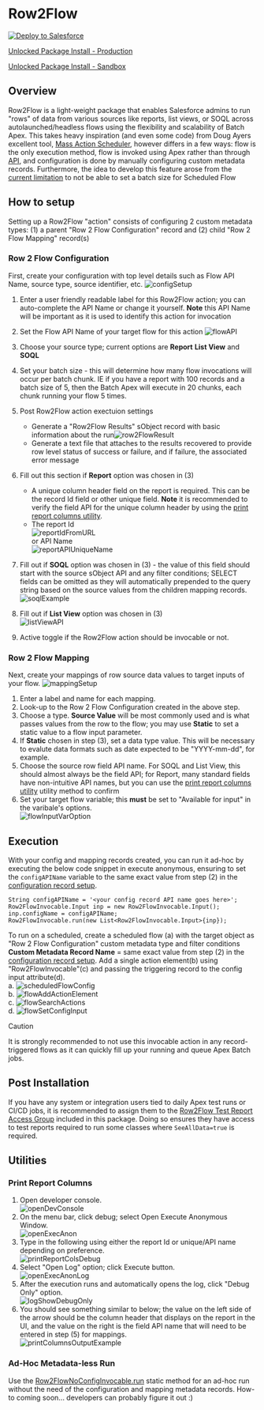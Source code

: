 # Row2Flow

<a href="https://githubsfdeploy.herokuapp.com?owner=k-bentsen&repo=Row2Flow">
  <img alt="Deploy to Salesforce"
       src="https://raw.githubusercontent.com/afawcett/githubsfdeploy/master/deploy.png">
</a>

[Unlocked Package Install - Production](https://login.salesforce.com/packaging/installPackage.apexp?p0=04tam0000017GM1AAM)

[Unlocked Package Install - Sandbox](https://test.salesforce.com/packaging/installPackage.apexp?p0=04tam0000017GM1AAM)

## Overview
Row2Flow is a light-weight package that enables Salesforce admins to run "rows" of data from various sources like reports, list views, or SOQL across autolaunched/headless flows using the flexibility and scalability of Batch Apex. This takes heavy inspiration (and even some code) from Doug Ayers excellent tool, [Mass Action Scheduler](https://github.com/sfdx-mass-action-scheduler/sfdx-mass-action-scheduler), however differs in a few ways: flow is the only execution method, flow is invoked using Apex rather than through [API](https://github.com/sfdx-mass-action-scheduler/sfdx-mass-action-scheduler), and configuration is done by manually configuring custom metadata records. Furthermore, the idea to develop this feature arose from the [current limitation](https://ideas.salesforce.com/s/idea/a0B8W00000GdccSUAR/scheduled-flow-batch-size-option) to not be able to set a batch size for Scheduled Flow

## How to setup
Setting up a Row2Flow "action" consists of configuring 2 custom metadata types: (1) a parent "Row 2 Flow Configuration" record and (2) child "Row 2 Flow Mapping" record(s)

### Row 2 Flow Configuration
First, create your configuration with top level details such as Flow API Name, source type, source identifier, etc.
    ![configSetup](images/configSetup.png)

1. Enter a user friendly readable label for this Row2Flow action; you can auto-complete the API Name or change it yourself. **Note** this API Name will be important as it is used to identify this action for invocation
2. Set the Flow API Name of your target flow for this action ![flowAPI](images/flowAPI.png)
3. Choose your source type; current options are **Report** **List View** and **SOQL**
4. Set your batch size - this will determine how many flow invocations will occur per batch chunk. IE if you have a report with 100 records and a batch size of 5, then the Batch Apex will execute in 20 chunks, each chunk running your flow 5 times.
5. Post Row2Flow action exectuion settings
    - Generate a "Row2Flow Results" sObject record with basic information about the run![row2FlowResult](images/row2flowResult.png)
    - Generate a text file that attaches to the results recovered to provide row level status of success or failure, and if failure, the associated error message
6. Fill out this section if **Report** option was chosen in (3)
    - A unique column header field on the report is required. This can be the record Id field or other unique field. **Note** it is recommended to verify the field API for the unique column header by using the [print report columns utility](README.md#print-report-columns).
    - The report Id\
         ![reportIdFromURL](images/reportIdFromUrl.png)  
         or API Name\
         ![reportAPIUniqueName](images/reportAPIUniqueName.png)

7. Fill out if **SOQL** option was chosen in (3) - the value of this field should start with the source sObject API and any filter conditions; SELECT fields can be omitted as they will automatically prepended to the query string based on the source values from the children mapping records.\
    ![soqlExample](images/soqlExample.png)

8. Fill out if **List View** option was chosen in (3)\
   ![listViewAPI](images/listViewAPI.png)

9. Active toggle if the Row2Flow action should be invocable or not.

### Row 2 Flow Mapping
Next, create your mappings of row source data values to target inputs of your flow.
    ![mappingSetup](images/mappingSetup.png)

1. Enter a label and name for each mapping.
2. Look-up to the Row 2 Flow Configuration created in the above step.
3. Choose a type. **Source Value** will be most commonly used and is what passes values from the row to the flow; you may use **Static** to set a static value to a flow input parameter.
4. If **Static** chosen in step (3), set a data type value. This will be necessary to evalute data formats such as date expected to be "YYYY-mm-dd", for example.
5. Choose the source row field API name. For SOQL and List View, this should almost always be the field API; for Report, many standard fields have non-intuitive API names, but you can use the [print report columns utility](README.md#print-report-columns) utility method to confirm 
6. Set your target flow variable; this **must** be set to "Available for input" in the varibale's options.\
    ![flowInputVarOption](images/flowInputVarOption.png)

## Execution
With your config and mapping records created, you can run it ad-hoc by executing the below code snippet in execute anonymous, ensuring to set the ```configAPIName``` variable to the same exact value from step (2) in the [configuration record setup](README.md#row-2-flow-configuration).
```
String configAPIName = '<your config record API name goes here>';
Row2FlowInvocable.Input inp = new Row2FlowInvocable.Input();
inp.configName = configAPIName;
Row2FlowInvocable.run(new List<Row2FlowInvocable.Input>{inp});
```
To run on a scheduled, create a scheduled flow (a) with the target object as "Row 2 Flow Configuration" custom metadata type and filter conditions **Custom Metadata Record Name** = same exact value from step (2) in the [configuration record setup](README.md#row-2-flow-configuration). Add a single action element(b) using "Row2FlowInvocable"(c) and passing the triggering record to the config input attribute(d).\
    a.   ![scheduledFlowConfig](images/scheduledFlowConfig.png)\
    b.   ![flowAddActionElement](images/flowAddActionElement.png)\
    c.   ![flowSearchActions](images/flowSearchActions.png)\
    d.   ![flowSetConfigInput](images/flowSetConfigInput.png)
    

> [!CAUTION]
> It is strongly recommended to not use this invocable action in any record-triggered flows as it can quickly fill up your running and queue Apex Batch jobs.

## Post Installation
If you have any system or integration users tied to daily Apex test runs or CI/CD jobs, it is recommended to assign them to the [Row2Flow Test Report Access Group](row2flow/main/default/groups/Row2Flow_Test_Report_Access.group-meta.xml) included in this package. Doing so ensures they have access to test reports required to run some classes where ```SeeAllData=true``` is required.

## Utilities

### Print Report Columns
1. Open developer console.\
   ![openDevConsole](images/openDevConsole.png)
2. On the menu bar, click debug; select Open Execute Anonymous Window.\
   ![openExecAnon](images/openExecAnon.png)   
3. Type in the following using either the report Id or unique/API name depending on preference.\
     ![printReportColsDebug](images/printReportColsDebug.png)
4. Select "Open Log" option; click Execute button.\
    ![openExecAnonLog](images/openExecAnonLog.png)
5. After the execution runs and automatically opens the log, click "Debug Only" option.\
     ![logShowDebugOnly](images/logShowDebugOnly.png)
6. You should see something similar to below; the value on the left side of the arrow should be the column header that displays on the report in the UI, and the value on the right is the field API name that will need to be entered in step (5) for mappings.\
    ![printColumnsOutputExample](images/printColumnsOutputExample.png)

### Ad-Hoc Metadata-less Run

Use the [Row2FlowNoConfigInvocable.run](https://github.com/k-bentsen/Row2Flow/blob/master/row2flow/main/default/classes/Row2FlowNoConfigInvocable.cls#L29-L65) static method for an ad-hoc run without the need of the configuration and mapping metadata records. How-to coming soon... developers can probably figure it out :)

